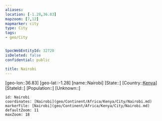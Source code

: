 ```yaml
---
aliases: 
location: [-1.28,36.83]
mapzoom: [7,12] 
mapmarker: city 
type: City
tags:
- geo/City


SpocWebEntityId: 32720
isDeleted: false
confidential: public

title: Nairobi
---
```

[geo-lon::36.83]
[geo-lat::-1.28]
[name::Nairobi]
[State::]
[Country::[Kenya](geo/Continent/Africa/Kenya.md)]
[StateId::]
[Population::]
[Unknown::]


```leaflet
id: Nairobi
coordinates: [Nairobi](geo/Continent/Africa/Kenya/City/Nairobi.md)
markerFile: [Nairobi](geo/Continent/Africa/Kenya/City/Nairobi.md)
defaultZoom: 11 
maxZoom: 18
```


